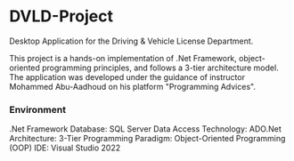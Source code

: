 # DVLD-Project
Desktop Application for the Driving &amp; Vehicle License Department.

This project is a hands-on implementation of .Net Framework, object-oriented programming principles, and follows a 3-tier architecture model. The application was developed under the guidance of instructor Mohammed Abu-Aadhoud on his platform "Programming Advices".

<h3>Environment</h3>
  .Net Framework
  Database: SQL Server
  Data Access Technology: ADO.Net
  Architecture: 3-Tier
  Programming Paradigm: Object-Oriented Programming (OOP)
  IDE: Visual Studio 2022
